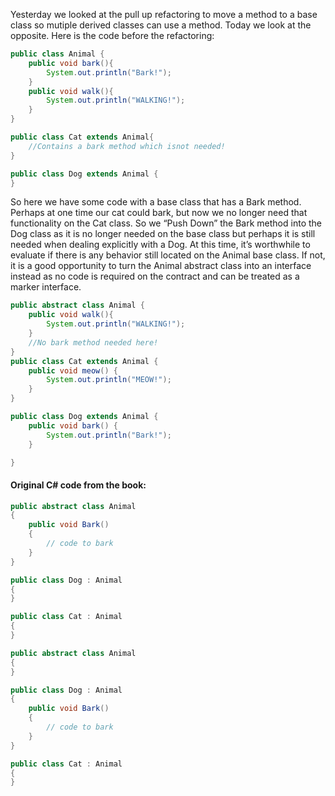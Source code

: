 Yesterday we looked at the pull up refactoring to move a method to a base class so mutiple derived classes can use a method. Today we look at the opposite. Here is the code before the refactoring:
```Java
public class Animal {
	public void bark(){
		System.out.println("Bark!");
	}
	public void walk(){
		System.out.println("WALKING!");
	}
}

public class Cat extends Animal{
	//Contains a bark method which isnot needed!
}

public class Dog extends Animal {
}
```


So here we have some code with a base class that has a Bark method. Perhaps at one time our cat could bark, but now we no longer need that functionality on the Cat class. So we “Push Down” the Bark method into the Dog class as it is no longer needed on the base class but perhaps it is still needed when dealing explicitly with a Dog. At this time, it’s worthwhile to evaluate if there is any behavior still located on the Animal base class. If not, it is a good opportunity to turn the Animal abstract class into an interface instead as no code is required on the contract and can be treated as a marker interface.

```Java
public abstract class Animal {
	public void walk(){
		System.out.println("WALKING!");
	}
	//No bark method needed here!
}
public class Cat extends Animal {
	public void meow() {
		System.out.println("MEOW!");
	}
}

public class Dog extends Animal {
	public void bark() {
		System.out.println("Bark!");
	}

}
```

#### Original C# code from the book:
```cs
public abstract class Animal
{
    public void Bark()
    {
        // code to bark
    }
}

public class Dog : Animal
{
}

public class Cat : Animal
{
}
```

```cs
public abstract class Animal
{
}

public class Dog : Animal
{
    public void Bark()
    {
        // code to bark
    }
}

public class Cat : Animal
{
}
```

